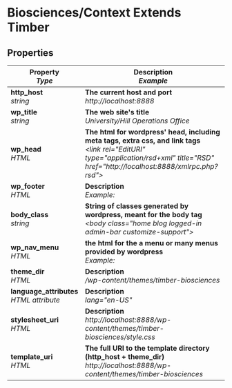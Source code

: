 Biosciences/Context Extends Timber
===================================


Properties
--------------------

<table>
    <thead>
        <tr>
            <th>
                Property<br>
                <em>Type</em>
            </th>
            <th>
                Description<br>
                <em>Example</em>
            </th>
        </tr>
    </thead>
    <tbody>
        <tr>
            <td>
                <strong>http_host</strong><br>
                <em>string</em>
            </td>
            <td>
                <strong>The current host and port</strong><br>
                <em>http://localhost:8888</em>
            </td>
        </tr>
        <tr>
            <td>
                <strong>wp_title</strong><br>
                <em>string</em>
            </td>
            <td>
                <strong>The web site's title</strong><br>
                <em>University/Hill Operations Office</em>
            </td>
        </tr>
        <tr>
            <td>
                <strong>wp_head</strong><br>
                <em>HTML</em>
            </td>
            <td>
                <strong>The html for wordpress' head, including meta tags, extra css, and link tags</strong><br>
                <em>&lt;link rel="EditURI" type="application/rsd+xml" title="RSD" href="http://localhost:8888/xmlrpc.php?rsd"&gt;</em>
            </td>
        </tr>
        <tr>
            <td>
                <strong>wp_footer</strong><br>
                <em>HTML</em>
            </td>
            <td>
                <strong>Description</strong><br>
                <em>Example: </em>
            </td>
        </tr>
        <tr>
            <td>
                <strong>body_class</strong><br>
                <em>string</em>
            </td>
            <td>
                <strong>String of classes generated by wordpress, meant for the body tag</strong><br>
                <em>&lt;body class="home blog logged-in admin-bar  customize-support"&gt;</em>
            </td>
        </tr>
        <tr>
            <td>
                <strong>wp_nav_menu</strong><br>
                <em>HTML</em>
            </td>
            <td>
                <strong>the html for the a menu or many menus provided by wordpress</strong><br>
                <em>Example: </em>
            </td>
        </tr>
        <tr>
            <td>
                <strong>theme_dir</strong><br>
                <em>HTML</em>
            </td>
            <td>
                <strong>Description</strong><br>
                <em>/wp-content/themes/timber-biosciences</em>
            </td>
        </tr>
        <tr>
            <td>
                <strong>language_attributes</strong><br>
                <em>HTML attribute</em>
            </td>
            <td>
                <strong>Description</strong><br>
                <em>lang="en-US"</em>
            </td>
        </tr>
        <tr>
            <td>
                <strong>stylesheet_uri</strong><br>
                <em>HTML</em>
            </td>
            <td>
                <strong>Description</strong><br>
                <em>http://localhost:8888/wp-content/themes/timber-biosciences/style.css</em>
            </td>
        </tr>
        <tr>
            <td>
                <strong>template_uri</strong><br>
                <em>HTML</em>
            </td>
            <td>
                <strong>The full URI to the template directory (http_host + theme_dir)</strong><br>
                <em>http://localhost:8888/wp-content/themes/timber-biosciences</em>
            </td>
        </tr>
    </tbody>
</table>
